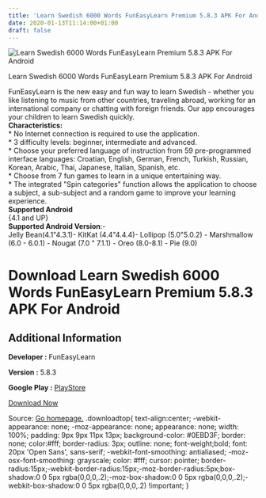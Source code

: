 ```yaml
---
title: 'Learn Swedish 6000 Words FunEasyLearn Premium 5.8.3 APK For Android'
date: 2020-01-13T11:14:00+01:00
draft: false
---
```


![Learn Swedish 6000 Words FunEasyLearn Premium 5.8.3 APK For Android](https://i0.wp.com/apkhome.net/wp-content/uploads/2020/01/Learn-Swedish-6000-Words-FunEasyLearn-Premium-5.8.3.png "Learn Swedish 6000 Words FunEasyLearn Premium 5.8.3 APK For Android")

  

Learn Swedish 6000 Words FunEasyLearn Premium 5.8.3 APK For Android

FunEasyLearn is the new easy and fun way to learn Swedish - whether you like listening to music from other countries, traveling abroad, working for an international company or chatting with foreign friends. Our app encourages your children to learn Swedish quickly.  
**Characteristics:**  
\* No Internet connection is required to use the application.  
\* 3 difficulty levels: beginner, intermediate and advanced.  
\* Choose your preferred language of instruction from 59 pre-programmed interface languages: Croatian, English, German, French, Turkish, Russian, Korean, Arabic, Thai, Japanese, Italian, Spanish, etc.  
\* Choose from 7 fun games to learn in a unique entertaining way.  
\* The integrated "Spin categories" function allows the application to choose a subject, a sub-subject and a random game to improve your learning experience.  
**Supported Android**  
{4.1 and UP}  
**Supported Android Version**:-  
Jelly Bean(4.1"4.3.1)- KitKat (4.4"4.4.4)- Lollipop (5.0"5.0.2) - Marshmallow (6.0 - 6.0.1) - Nougat (7.0 " 7.1.1) - Oreo (8.0-8.1) - Pie (9.0)

Download Learn Swedish 6000 Words FunEasyLearn Premium 5.8.3 APK For Android
============================================================================

Additional Information
----------------------

**Developer :** FunEasyLearn

**Version :** 5.8.3

**Google Play :** [PlayStore](https://play.google.com/store/apps/details?id=com.funeasylearn.swedish&hl=en)

  

[Download Now](https://store4app.co/post/learn-swedish-6000-words-funeasylearn-premium-5-8-3-apk-for-android_1578849736)

  
Source: [Go homepage.](https://store4app.co/post/learn-swedish-6000-words-funeasylearn-premium-5-8-3-apk-for-android_1578849736) .downloadtop{ text-align:center; -webkit-appearance: none; -moz-appearance: none; appearance: none; width: 100%; padding: 9px 9px 11px 13px; background-color: #0EBD3F; border: none; color:#fff; border-radius: 3px; outline: none; font-weight;bold; font: 20px 'Open Sans', sans-serif; -webkit-font-smoothing: antialiased; -moz-osx-font-smoothing: grayscale; color: #fff; cursor: pointer; border-radius:15px;-webkit-border-radius:15px;-moz-border-radius:5px;box-shadow:0 0 5px rgba(0,0,0,.2);-moz-box-shadow:0 0 5px rgba(0,0,0,.2);-webkit-box-shadow:0 0 5px rgba(0,0,0,.2) !important; }